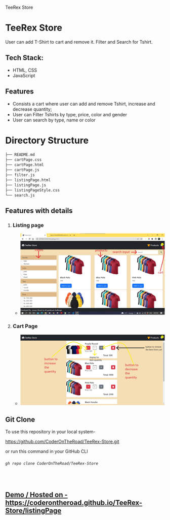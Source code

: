 TeeRex Store

# TeeRex Store
User can add T-Shirt to cart and remove it. Filter and Search for Tshirt.

## Tech Stack:
- HTML, CSS
- JavaScript

## Features
* Consists a cart where user can add and remove Tshirt, increase and decrease quantity;
* User can Filter Tshirts by type, price, color and gender
* User can search by type, name or color

# Directory Structure

```
├── README.md
├── cartPage.css        
├── cartPage.html       
├── cartPage.js
├── filter.js
├── listingPage.html    
├── listingPage.js      
├── listingPageStyle.css
└── search.js

```
## Features with details
<ol>
 <li><h3>Listing page</h3>
 <ul>
    <li>
    <img src="./images/listingPage.jpg"/>
    </li>
 </ul>
 </li>
  <li><h3>Cart Page</h3>
 <ul>
    <li>
    <img src="./images/cartPage.jpg"/>
    </li>

 </ul>
 </li>

</ol>

  
## Git Clone
To use this repository in your local system-

<a href="https://github.com/CoderOnTheRoad/TeeRex-Store.git" target="_blank">https://github.com/CoderOnTheRoad/TeeRex-Store.git </a>

or run this command in your GitHub CLI

###### `gh repo clone CoderOnTheRoad/TeeRex-Store`
<br>



## <a href = "https://coderontheroad.github.io/TeeRex-Store/listingPage" target="_blank"> Demo / Hosted on - https://coderontheroad.github.io/TeeRex-Store/listingPage </a>